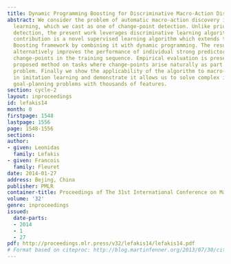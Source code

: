 ```yaml
---
title: Dynamic Programming Boosting for Discriminative Macro-Action Discovery
abstract: We consider the problem of automatic macro-action discovery in imitation
  learning, which we cast as one of change-point detection. Unlike prior work in change-point
  detection, the present work leverages discriminative learning algorithms. Our main
  contribution is a novel supervised learning algorithm which extends the classical
  Boosting framework by combining it with dynamic programming. The resulting process
  alternatively improves the performance of individual strong predictors and the estimated
  change-points in the training sequence. Empirical evaluation is presented for the
  proposed method on tasks where change-points arise naturally as part of a classification
  problem. Finally we show the applicability of the algorithm to macro-action discovery
  in imitation learning and demonstrate it allows us to solve complex image-based
  goal-planning problems with thousands of features.
section: cycle-2
layout: inproceedings
id: lefakis14
month: 0
firstpage: 1548
lastpage: 1556
page: 1548-1556
sections: 
author:
- given: Leonidas
  family: Lefakis
- given: Francois
  family: Fleuret
date: 2014-01-27
address: Bejing, China
publisher: PMLR
container-title: Proceedings of The 31st International Conference on Machine Learning
volume: '32'
genre: inproceedings
issued:
  date-parts:
  - 2014
  - 1
  - 27
pdf: http://proceedings.mlr.press/v32/lefakis14/lefakis14.pdf
# Format based on citeproc: http://blog.martinfenner.org/2013/07/30/citeproc-yaml-for-bibliographies/
---
```

